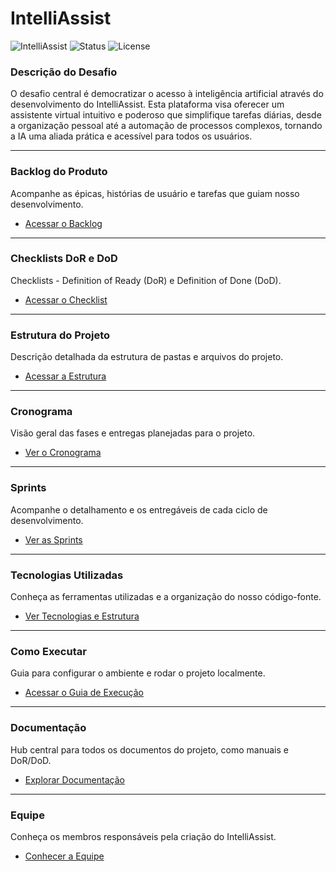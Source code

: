 # IntelliAssist

![IntelliAssist](https://img.shields.io/badge/project-IntelliAssist-blue)
![Status](https://img.shields.io/badge/status-em%20desenvolvimento-yellow)
![License](https://img.shields.io/badge/license-MIT-green)

### Descrição do Desafio
O desafio central é democratizar o acesso à inteligência artificial através do desenvolvimento do IntelliAssist. Esta plataforma visa oferecer um assistente virtual intuitivo e poderoso que simplifique tarefas diárias, desde a organização pessoal até a automação de processos complexos, tornando a IA uma aliada prática e acessível para todos os usuários.

---

### Backlog do Produto
Acompanhe as épicas, histórias de usuário e tarefas que guiam nosso desenvolvimento.
- [Acessar o Backlog](./Docs/BACKLOG_PRODUTO.md)

---

### Checklists DoR e DoD
Checklists - Definition of Ready (DoR) e Definition of Done (DoD).
- [Acessar o Checklist](./Docs/CHECKLISTS_DOR_DOD.md)

---

### Estrutura do Projeto
Descrição detalhada da estrutura de pastas e arquivos do projeto.
- [Acessar a Estrutura](./Docs/ESTRUTURA_PROJETO.md)

---

### Cronograma
Visão geral das fases e entregas planejadas para o projeto.
- [Ver o Cronograma](./Docs/CRONOGRAMA.md)

---

### Sprints
Acompanhe o detalhamento e os entregáveis de cada ciclo de desenvolvimento.
- [Ver as Sprints](./Docs/SPRINTS.md)

---

### Tecnologias Utilizadas
Conheça as ferramentas utilizadas e a organização do nosso código-fonte.
- [Ver Tecnologias e Estrutura](./Docs/TECNOLOGIAS.md)

---

### Como Executar
Guia para configurar o ambiente e rodar o projeto localmente.
- [Acessar o Guia de Execução](./Docs/COMO_EXECUTAR.md)

---

### Documentação
Hub central para todos os documentos do projeto, como manuais e DoR/DoD.
- [Explorar Documentação](./Docs/DOCUMENTACAO.md)

---

### Equipe
Conheça os membros responsáveis pela criação do IntelliAssist.
- [Conhecer a Equipe](./Docs/EQUIPE.md)